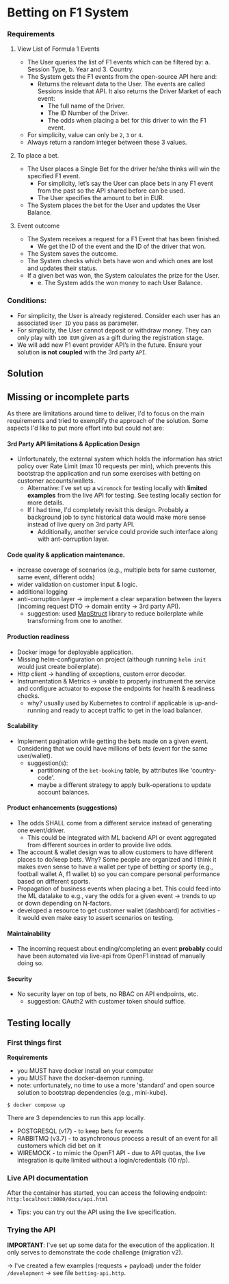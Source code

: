 # Betting on F1 System

### Requirements

1. View List of Formula 1 Events
    - The User queries the list of F1 events which can be filtered by: a. Session Type, b. Year and 3. Country.
    - The System gets the F1 events from the open-source API here and:
        - Returns the relevant data to the User. The events are called Sessions inside that API. It also returns the Driver Market of each event:
            - The full name of the Driver.
            - The ID Number of the Driver.
            - The odds when placing a bet for this driver to win the F1 event.
    - For simplicity, value can only be `2`, `3` or `4`.
    - Always return a random integer between these 3 values.

2. To place a bet.
    - The User places a Single Bet for the driver he/she thinks will win the specified F1 event.
        - For simplicity, let’s say the User can place bets in any F1 event from the past so the API shared before can be used.
        - The User specifies the amount to bet in EUR.
    - The System places the bet for the User and updates the User Balance.

3. Event outcome
    - The System receives a request for a F1 Event that has been finished.
        - We get the ID of the event and the ID of the driver that won.
    - The System saves the outcome.
    - The System checks which bets have won and which ones are lost and updates their status.
    - If a given bet was won, the System calculates the prize for the User.
        - e. The System adds the won money to each User Balance.

### Conditions:

- For simplicity, the User is already registered. Consider each user has an associated `User ID` you pass as parameter.
- For simplicity, the User cannot deposit or withdraw money. They can only play with `100 EUR` given as a gift during the registration stage.
- We will add new F1 event provider API’s in the future. Ensure your solution **is not coupled** with the 3rd party `API`.

## Solution

## Missing or incomplete parts

As there are limitations around time to deliver, I'd to focus on the main requirements and tried to exemplify the approach of the solution.
Some aspects I'd like to put more effort into but could not are:

#### 3rd Party API limitations & Application Design

- Unfortunately, the external system which holds the information has strict policy over Rate Limit (max 10 requests per min), which prevents this
  bootstrap the application and run some exercises with betting on customer accounts/wallets.
    - Alternative: I've set up a `wiremock` for testing locally with **limited examples** from the live API for testing. See testing locally section
      for more details.
    - If I had time, I'd completely revisit this design. Probably a background job to sync historical data would make more sense instead of live query
      on 3rd party API.
        - Additionally, another service could provide such interface along with ant-corruption layer.

#### Code quality & application maintenance.

- increase coverage of scenarios (e.g., multiple bets for same customer, same event, different odds)
- wider validation on customer input & logic.
- additional logging
- anti-corruption layer -> implement a clear separation between the layers (incoming request DTO -> domain entity -> 3rd party API).
    - suggestion: used [MapStruct](https://mapstruct.org/) library to reduce boilerplate while transforming from one to another.

#### Production readiness

- Docker image for deployable application.
- Missing helm-configuration on project (although running `helm init` would just create boilerplate).
- Http client -> handling of exceptions, custom error decoder.
- Instrumentation & Metrics -> unable to properly instrument the service and configure actuator to expose the endpoints for health & readiness checks.
    - why? usually used by Kubernetes to control if applicable is up-and-running and ready to accept traffic to get in the load balancer.

#### Scalability

- Implement pagination while getting the bets made on a given event. Considering that we could have millions of bets (event for the same user/wallet).
    - suggestion(s):
        - partitioning of the `bet-booking` table, by attributes like 'country-code'.
        - maybe a different strategy to apply bulk-operations to update account balances.

#### Product enhancements (suggestions)

- The odds SHALL come from a different service instead of generating one event/driver.
    - This could be integrated with ML backend API or event aggregated from different sources in order to provide live odds.
- The account & wallet design was to allow customers to have different places to do/keep bets. Why? Some people are organized and I think it makes
  even sense to have a wallet per type of betting or sporty (e.g., football wallet A, f1 wallet b) so you can compare personal performance based on
  different sports.
- Propagation of business events when placing a bet. This could feed into the ML datalake to e.g., vary the odds for a given event -> trends to up or
  down depending on N-factors.
- developed a resource to get customer wallet (dashboard) for activities - it would even make easy to assert scenarios on testing.

#### Maintainability

- The incoming request about ending/completing an event **probably** could have been automated via live-api from OpenF1 instead of manually doing so.

#### Security

- No security layer on top of bets, no RBAC on API endpoints, etc.
    - suggestion: OAuth2 with customer token should suffice.

## Testing locally

### First things first

**Requirements**

- you MUST have docker install on your computer
- you MUST have the docker-daemon running.
- note: unfortunately, no time to use a more 'standard' and open source solution to bootstrap dependencies (e.g., mini-kube).

```
$ docker compose up
```

There are 3 dependencies to run this app locally.

- POSTGRESQL (v17) - to keep bets for events
- RABBITMQ (v3.7) - to asynchronous process a result of an event for all customers which did bet on it
- WIREMOCK - to mimic the OpenF1 API - due to API quotas, the live integration is quite limited without a login/credentials (10 r/p).

### Live API documentation

After the container has started, you can access the following endpoint: `http:localhost:8080/docs/api.html`

- Tips: you can try out the API using the live specification.

### Trying the API

**IMPORTANT**: I've set up some data for the execution of the application. It only serves to demonstrate the code challenge (migration v2).

-> I've created a few examples (requests + payload) under the folder `/development` -> see file `betting-api.http`.